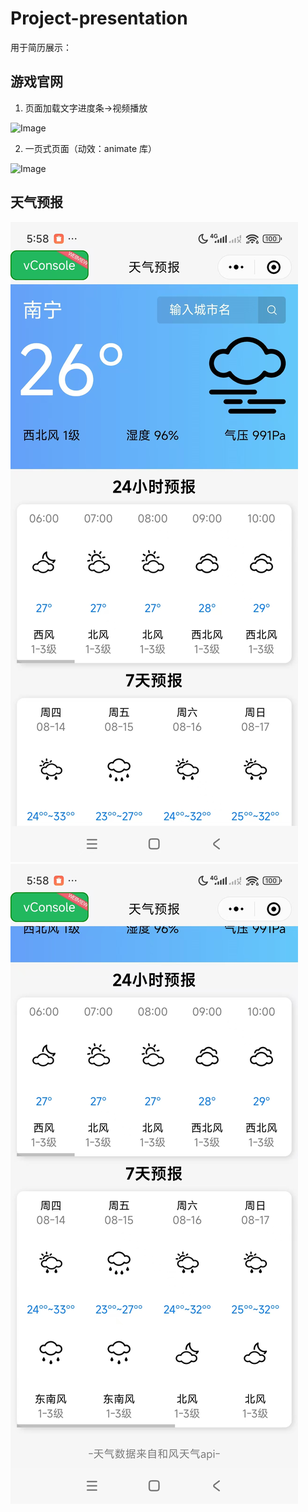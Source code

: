 # Project-presentation

用于简历展示：
## 游戏官网

1.  页面加载文字进度条->视频播放

![Image](https://github.com/user-attachments/assets/c07342e9-d396-4d60-9dc4-f5af95dbe63b)

2.  一页式页面（动效：animate 库）

![Image](https://github.com/user-attachments/assets/eb4654bd-bacd-4b23-bf8e-56ffc574894d)

## 天气预报
![Image](天气预报小程序\miniprogram\images\微信图片_20250814060445_40.jpg)
![Image](天气预报小程序\miniprogram\images\微信图片_20250814060455_41.jpg)